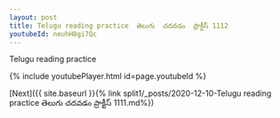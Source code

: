 ```yaml
---
layout: post
title: Telugu reading practice  తెలుగు  చదవడం  ప్రాక్టీస్ 1112
youtubeId: neuhH8gi7Qc
---
```

 
 
Telugu reading practice
 
 
 
 
 


{% include youtubePlayer.html id=page.youtubeId %}
 
[Next]({{ site.baseurl }}{% link  split1/_posts/2020-12-10-Telugu reading practice  తెలుగు  చదవడం  ప్రాక్టీస్ 1111.md%})
 
